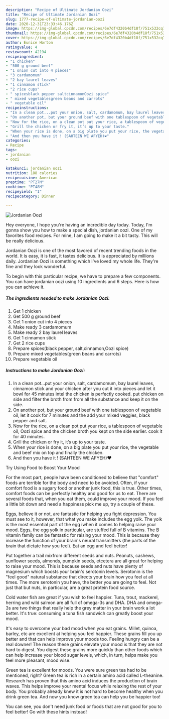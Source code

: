 ```yaml
---
description: "Recipe of Ultimate Jordanian Oozi"
title: "Recipe of Ultimate Jordanian Oozi"
slug: 1777-recipe-of-ultimate-jordanian-oozi
date: 2020-12-31T23:33:46.176Z
image: https://img-global.cpcdn.com/recipes/6e7df4320b4df18f/751x532cq70/jordanian-oozi-recipe-main-photo.jpg
thumbnail: https://img-global.cpcdn.com/recipes/6e7df4320b4df18f/751x532cq70/jordanian-oozi-recipe-main-photo.jpg
cover: https://img-global.cpcdn.com/recipes/6e7df4320b4df18f/751x532cq70/jordanian-oozi-recipe-main-photo.jpg
author: Eunice Horton
ratingvalue: 4
reviewcount: 42194
recipeingredient:
- "1 chicken"
- "500 g ground beef"
- "1 onion cut into 4 pieces"
- "3 cardamomum"
- "2 bay laurel leaves"
- "1 cinnamon stick"
- "2 rice cups"
- " spicesblack pepper saltcinnamonOozi spice"
- " mixed vegetablesgreen beans and carrots"
- " vegetable oil"
recipeinstructions:
- "In a clean pot...put your onion, salt, cardamomum, bay laurel leaves, cinnamon stick and your chicken after you cut it into pieces and let it bowl for 45 minutes intel the chicken is perfectly cooked. put chicken on side and filter the broth from from all the substance and keep it on the side."
- "On another pot, but your ground beef with one tablespoon of vegetable oil, let it cook for 7 minutes and the add your mixed veggies, black pepper and salt."
- "Now for the rice, on a clean pot put your rice, a tablespoon of vegetable oil, Oozi spice and the chicken broth you kept on the side earlier. cook it for 40 minutes."
- "Grill the chicken or fry it, it’s up to your taste."
- "When your rice is done, on a big plate you put your rice, the vegetable and beef mix on top and finally the chicken."
- "And then you have it ! (SAHTEEN WE AFYEH)❤️"
categories:
- Recipe
tags:
- jordanian
- oozi

katakunci: jordanian oozi 
nutrition: 188 calories
recipecuisine: American
preptime: "PT27M"
cooktime: "PT48M"
recipeyield: "1"
recipecategory: Dinner

---
```



![Jordanian Oozi](https://img-global.cpcdn.com/recipes/6e7df4320b4df18f/751x532cq70/jordanian-oozi-recipe-main-photo.jpg)

Hey everyone, I hope you're having an incredible day today. Today, I'm gonna show you how to make a special dish, jordanian oozi. One of my favorites food recipes. For mine, I am going to make it a bit tasty. This will be really delicious.

Jordanian Oozi is one of the most favored of recent trending foods in the world. It is easy, it is fast, it tastes delicious. It is appreciated by millions daily. Jordanian Oozi is something which I've loved my whole life. They're fine and they look wonderful.




To begin with this particular recipe, we have to prepare a few components. You can have jordanian oozi using 10 ingredients and 6 steps. Here is how you can achieve it.

<!--inarticleads1-->

##### The ingredients needed to make Jordanian Oozi:

1. Get 1 chicken
1. Get 500 g ground beef
1. Get 1 onion cut into 4 pieces
1. Make ready 3 cardamomum
1. Make ready 2 bay laurel leaves
1. Get 1 cinnamon stick
1. Get 2 rice cups
1. Prepare  spices(black pepper, salt,cinnamon,Oozi spice)
1. Prepare  mixed vegetables(green beans and carrots)
1. Prepare  vegetable oil




<!--inarticleads2-->

##### Instructions to make Jordanian Oozi:

1. In a clean pot...put your onion, salt, cardamomum, bay laurel leaves, cinnamon stick and your chicken after you cut it into pieces and let it bowl for 45 minutes intel the chicken is perfectly cooked. put chicken on side and filter the broth from from all the substance and keep it on the side.
1. On another pot, but your ground beef with one tablespoon of vegetable oil, let it cook for 7 minutes and the add your mixed veggies, black pepper and salt.
1. Now for the rice, on a clean pot put your rice, a tablespoon of vegetable oil, Oozi spice and the chicken broth you kept on the side earlier. cook it for 40 minutes.
1. Grill the chicken or fry it, it’s up to your taste.
1. When your rice is done, on a big plate you put your rice, the vegetable and beef mix on top and finally the chicken.
1. And then you have it ! (SAHTEEN WE AFYEH)❤️




Try Using Food to Boost Your Mood


For the most part, people have been conditioned to believe that "comfort" foods are terrible for the body and need to be avoided. Often, if your comfort food is a sugary food or another junk food, this is true. Other times, comfort foods can be perfectly healthy and good for us to eat. There are several foods that, when you eat them, could improve your mood. If you feel a little bit down and need a happiness pick me up, try a couple of these.

Eggs, believe it or not, are fantastic for helping you fight depression. You must see to it, however, that what you make includes the egg yolk. The yolk is the most essential part of the egg iwhen it comes to helping raise your mood. Eggs, the egg yolk in particular, are stuffed full of B vitamins. The B vitamin family can be fantastic for raising your mood. This is because they increase the function of your brain's neural transmitters (the parts of the brain that dictate how you feel). Eat an egg and feel better!

Put together a trail mixfrom different seeds and nuts. Peanuts, cashews, sunflower seeds, almonds, pumpkin seeds, etcetera are all great for helping to raise your mood. This is because seeds and nuts have plenty of magnesium which boosts your brain's serotonin levels. Serotonin is the "feel good" natural substance that directs your brain how you feel at all times. The more serotonin you have, the better you are going to feel. Not just that but nuts, in particular, are a great protein food source.

Cold water fish are great if you wish to feel happier. Tuna, trout, mackerel, herring and wild salmon are all full of omega-3s and DHA. DHA and omega-3s are two things that really help the grey matter in your brain work a lot better. It's true: consuming a tuna fish sandwich can greatly boost your mood. 

It's easy to overcome your bad mood when you eat grains. Millet, quinoa, barley, etc are excellent at helping you feel happier. These grains fill you up better and that can help improve your moods too. Feeling hungry can be a real downer! The reason these grains elevate your mood is that they are not hard to digest. You digest these grains more quickly than other foods which can help increase your blood sugar levels, which, in turn, helps make you feel more pleasant, mood wise.

Green tea is excellent for moods. You were sure green tea had to be mentioned, right? Green tea is rich in a certain amino acid called L-theanine. Research has proven that this amino acid induces the production of brain waves. This helps improve your mental focus while relaxing the rest of your body. You probably already knew it is not hard to become healthy when you drink green tea. And now you know green tea can help you be happier too!

You can see, you don't need junk food or foods that are not good for you to feel better! Go  with  these hints  instead!

